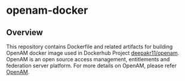 # openam-docker

## Overview
This repository contains Dockerfile and related artifacts for building OpenAM docker image used in Dockerhub Project [deepakr11/openam](https://hub.docker.com/r/deepakr11/openam/).
OpenAM is an open source access management, entitlements and federation server platform. For more details on OpenAM, please refer [OpenAM](https://forgerock.org/).